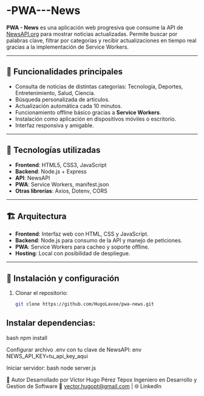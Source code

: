 # -PWA---News
**PWA - News** es una aplicación web progresiva que consume la API de [NewsAPI.org](https://newsapi.org) para mostrar noticias actualizadas. Permite buscar por palabras clave, filtrar por categorías y recibir actualizaciones en tiempo real gracias a la implementación de Service Workers.

---

## 📌 Funcionalidades principales
- Consulta de noticias de distintas categorías: Tecnología, Deportes, Entretenimiento, Salud, Ciencia.
- Búsqueda personalizada de artículos.
- Actualización automática cada 10 minutos.
- Funcionamiento offline básico gracias a **Service Workers**.
- Instalación como aplicación en dispositivos móviles o escritorio.
- Interfaz responsiva y amigable.

---

## 🚀 Tecnologías utilizadas
- **Frontend**: HTML5, CSS3, JavaScript
- **Backend**: Node.js + Express
- **API**: NewsAPI
- **PWA**: Service Workers, manifest.json
- **Otras librerías**: Axios, Dotenv, CORS

---

## 🏗 Arquitectura
- **Frontend**: Interfaz web con HTML, CSS y JavaScript.
- **Backend**: Node.js para consumo de la API y manejo de peticiones.
- **PWA**: Service Workers para cacheo y soporte offline.
- **Hosting**: Local con posibilidad de despliegue.

---

## 📂 Instalación y configuración
1. Clonar el repositorio:
   ```bash
   git clone https://github.com/HugoLavoe/pwa-news.git

## Instalar dependencias:
bash
npm install

Configurar archivo .env con tu clave de NewsAPI:
env
NEWS_API_KEY=tu_api_key_aqui

Iniciar servidor:
bash
node server.js

👤 Autor
Desarrollado por Víctor Hugo Pérez Tépox
Ingeniero en Desarrollo y Gestion de Software
📧 vector.hugopt@gmail.com | 🌐 LinkedIn
